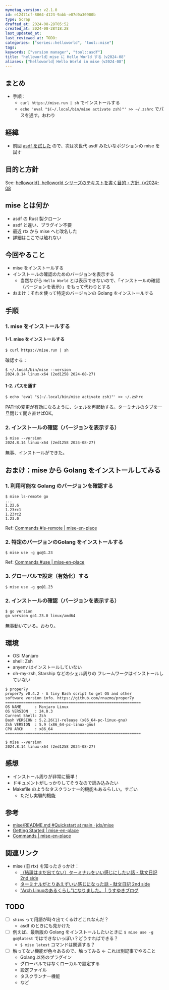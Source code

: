 ```yaml
---
mymetag_version: v2.1.0
id: e12471cf-8064-4123-9abb-e07d0a30900b
type: Scrap
drafted_at: 2024-08-28T05:52
created_at: 2024-08-28T18:28
last_updated_at:
last_reviewed_at: TODO:
categories: ["series::helloworld", "tool::mise"]
tags:
keywords: ["version manager", "tool::asdf"]
title: "helloworld］mise に Hello World する（v2024-08"
aliases: ["helloworld］Hello World in mise（v2024-08"]
---
```


## まとめ

- 手順：
    - `curl https://mise.run | sh` でインストールする
    - `echo 'eval "$(~/.local/bin/mise activate zsh)"' >> ~/.zshrc` でパスを通す。おわり

## 経緯

- 前回 [asdf を試した](./2e138b3d-d904-4140-93aa-d4ddc8c8a540.md) ので、次は次世代 asdf みたいなポジションの mise を試す

## 目的と方針

See: [helloworld］helloworld シリーズのテキストを書く目的・方針（v2024-08](./a8edd76c-963b-4cd1-affc-fc8be160ca11.md)

## mise とは何か

- asdf の Rust 製クローン
- asdf と違い、プラグイン不要
- 最近 rtx から mise へと改名した
- 詳細はここでは触れない

## 今回やること

- mise をインストールする
- インストールの確認のためのバージョンを表示する
    - 当然ながら `Hello World` とは表示できないので、「インストールの確認（バージョンを表示）」をもって代わりとする
- おまけ：それを使って特定のバージョンの Golang をインストールする

## 手順

### 1. mise をインストールする

#### 1-1. mise をインストールする

```console
$ curl https://mise.run | sh
```

確認する：

```console
$ ~/.local/bin/mise --version
2024.8.14 linux-x64 (2ed1258 2024-08-27)
```

#### 1-2. パスを通す

```console
$ echo 'eval "$(~/.local/bin/mise activate zsh)"' >> ~/.zshrc
```

PATHの変更が有効になるように、シェルを再起動する。ターミナルのタブを一旦閉じて開き直せばOK。

### 2. インストールの確認（バージョンを表示する）

```console
$ mise --version
2024.8.14 linux-x64 (2ed1258 2024-08-27)
```

無事、インストールができた。

## おまけ：mise から Golang をインストールしてみる

### 1. 利用可能な Golang のバージョンを確認する

```console
$ mise ls-remote go
...
1.22.6
1.23rc1
1.23rc2
1.23.0
```

Ref: [Commands #ls-remote | mise-en-place](https://mise.jdx.dev/cli/#mise-ls-remote-options-tool-version-prefix)

### 2. 特定のバージョンのGolang をインストールする

```console
$ mise use -g go@1.23
```

Ref: [Commands #use | mise-en-place](https://mise.jdx.dev/cli/#mise-use-options-tool-version)

### 3. グローバルで設定（有効化）する

```console
$ mise use -g go@1.23
```
### 2. インストールの確認（バージョンを表示する）

```console
$ go version
go version go1.23.0 linux/amd64
```

無事動いている。おわり。

## 環境

- OS: Manjaro
- shell: Zsh
- anyenv はインストールしていない
- oh-my-zsh, Starship などのシェル周りの フレームワークはインストールしていない

```console
$ proper7y
proper7y v0.4.2 - A tiny Bash script to get OS and other
software version info. https://github.com/rnazmo/proper7y
============================================================
OS NAME      : Manjaro Linux
OS VERSION   : 24.0.3
Current Shell: Zsh
Bash VERSION : 5.2.26(1)-release (x86_64-pc-linux-gnu)
Zsh VERSION  : 5.9 (x86_64-pc-linux-gnu)
CPU ARCH     : x86_64
============================================================

$ mise --version
2024.8.14 linux-x64 (2ed1258 2024-08-27)
```


## 感想

- インストール周りが非常に簡単！
- ドキュメントがしっかりしてそうなので読み込みたい
- Makefile のようなタスクランナー的機能もあるらしい。すごい
    - ただし実験的機能

## 参考

- [mise/README.md #Quickstart at main · jdx/mise](https://github.com/jdx/mise/blob/44a7d2e4558f1756677785b2afe2917cff8dfe63/README.md#quickstart)
- [Getting Started | mise-en-place](https://mise.jdx.dev/getting-started.html)
- [Commands | mise-en-place](https://mise.jdx.dev/cli/)

## 関連リンク

- mise (旧 rtx) を知ったきっかけ：
    - [（結論はまだ出てない）ターミナルをいい感じにしたい話 - 駄文日記 2nd side](https://deflis.hatenablog.com/entry/2023/04/16/203246)
    - [ターミナルがとりあえずいい感じになった話 - 駄文日記 2nd side](https://deflis.hatenablog.com/entry/2023/09/08/174932#%E3%83%A9%E3%83%B3%E3%82%BF%E3%82%A4%E3%83%A0%E3%83%90%E3%83%BC%E3%82%B8%E3%83%A7%E3%83%B3%E7%AE%A1%E7%90%86--rtx)
    - ["Arch Linuxのあるくらし"になりました。 | うすゆきブログ](https://blog.usuyuki.net/arch-linux-life-start)

## TODO

- [ ] `shims` って用語が時々出てくるけどこれなんだ？
    - asdf のときにも見かけた
- [ ] 例えば、最新版の Golang をインストールしたいときに `$ mise use -g go@latest` ではできないっぽい？どうすればできる？
    - `$ mise latest` コマンドは関連する？
- [ ] 触ってない機能が色々あるので、触ってみる ← これは別記事でやること
    - Golang 以外のプラグイン
    - グローバルではなくローカルで設定する
    - 設定ファイル
    - タスクランナー機能
    - など
